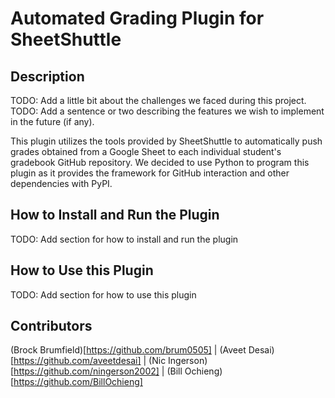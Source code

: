 # Automated Grading Plugin for SheetShuttle

## Description

TODO: Add a little bit about the challenges we faced during this project.
TODO: Add a sentence or two describing the features we wish to implement in the future (if any).

This plugin utilizes the tools provided by SheetShuttle to automatically push
grades obtained from a Google Sheet to each individual student's gradebook
GitHub repository. We decided to use Python to program this plugin as it
provides the framework for GitHub interaction and other dependencies with PyPI.

## How to Install and Run the Plugin

TODO: Add section for how to install and run the plugin

## How to Use this Plugin

TODO: Add section for how to use this plugin

## Contributors

(Brock Brumfield)[https://github.com/brum0505] | (Aveet Desai)[https://github.com/aveetdesai] | (Nic Ingerson)[https://github.com/ningerson2002] | (Bill Ochieng)[https://github.com/BillOchieng]